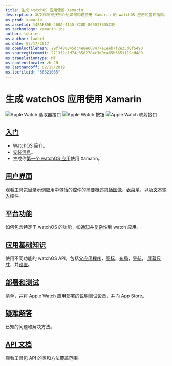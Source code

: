 ```yaml
---
title: 生成 watchOS 应用使用 Xamarin
description: 本文档所链接到介绍如何构建使用 Xamarin 的 watchOS 应用的各种指南。 链接的指南讨论如何开始、 watchOS 用户界面控件、 watchOS 功能、 部署和测试和故障排除
ms.prod: xamarin
ms.assetid: 14EAE85E-460A-4145-8C8D-869D176D5C3F
ms.technology: xamarin-ios
author: lobrien
ms.author: laobri
ms.date: 03/17/2017
ms.openlocfilehash: 29f7480845dc4e8e608477e1eeb7f2e35d8f5490
ms.sourcegitcommit: 2713f2c1d74e3582704c3d0ca65b6651119ed489
ms.translationtype: MT
ms.contentlocale: zh-CN
ms.lasthandoff: 02/15/2019
ms.locfileid: "56321085"
---
```

# <a name="building-watchos-apps-with-xamarin"></a>生成 watchOS 应用使用 Xamarin

![Apple Watch 选取器接口](images/watch1.png) ![Apple Watch 按钮](images/watch2.png) ![Apple Watch 映射接口](images/watch3.png)

<!-- watch images courtesy of http://infinitapps.com/bezel/ -->

## <a name="getting-startedioswatchosget-startedindexmd"></a>[入门](~/ios/watchos/get-started/index.md)

* [WatchOS 简介](~/ios/watchos/get-started/intro-to-watchos.md)。
* [安装信息](~/ios/watchos/get-started/installation.md)。
* 生成你[第一个 watchOS 应用](~/ios/watchos/get-started/hello-watch.md)使用 Xamarin。

## <a name="user-interfaceioswatchosuser-interfaceindexmd"></a>[用户界面](~/ios/watchos/user-interface/index.md)

观看工具包目录示例应用中包括的控件的简要概述包括[图像](~/ios/watchos/user-interface/image.md)，[表](~/ios/watchos/user-interface/menu.md)[菜单](~/ios/watchos/user-interface/menu.md)，以及[文本输入](~/ios/watchos/user-interface/text-input.md)控件。

## <a name="platform-featuresplatformindexmd"></a>[平台功能](platform/index.md)

如何包含特定于 watchOS 的功能，如[通知](~/ios/watchos/platform/notifications.md)并[复杂性](~/ios/watchos/platform/complications.md)到 watch 应用。

## <a name="app-fundamentalsioswatchosapp-fundamentalsindexmd"></a>[应用基础知识](~/ios/watchos/app-fundamentals/index.md)

使用不同功能的 watchOS API，包括[父应用程序](~/ios/watchos/app-fundamentals/parent-app.md)，[图标](~/ios/watchos/app-fundamentals/icons.md)，[布局](~/ios/watchos/app-fundamentals/layout.md)，[导航](~/ios/watchos/app-fundamentals/navigation.md)， [屏幕尺寸](~/ios/watchos/app-fundamentals/screen-sizes.md)，并[设置](~/ios/watchos/app-fundamentals/settings.md)。

## <a name="deployment-and-testingioswatchosdeploy-testindexmd"></a>[部署和测试](~/ios/watchos/deploy-test/index.md)

清单，并将 Apple Watch 应用部署的说明测试设备，并向 App Store。

## <a name="troubleshootingioswatchostroubleshootingmd"></a>[疑难解答](~/ios/watchos/troubleshooting.md)

已知的问题和解决方法。

## <a name="api-documentationxrefwatchkit"></a>[API 文档](xref:WatchKit)

观看工具包 API 的类和方法覆盖范围。
